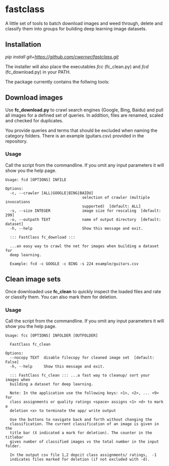 # fastclass
A little set of tools to batch download images and weed through, delete and
classify them into groups for building deep learning image datasets.

## Installation

*pip install git+https://github.com/cwerner/fastclass.git*

The installer will also place the executables *fcc* (fc_clean.py) and *fcd* (fc_download.py)
in your PATH.  

The package currently contains the follwing tools:  

## Download images 

Use **fc_download.py** to crawl search engines (Google, Bing, Baidu) and pull all images for
a defined set of queries. In addition, files are renamed, scaled and checked
for duplicates.

You provide queries and terms that should be excluded when naming the category folders. There
is an example (guitars.csv) provided in the repository. 

### Usage
Call the script from the commandline. If you omit any input parameters it 
will show you the help page.

```
Usage: fcd [OPTIONS] INFILE

Options:
  -c, --crawler [ALL|GOOGLE|BING|BAIDU]
                                  selection of crawler (multiple invocations
                                  supported)  [default: ALL]
  -s, --size INTEGER              image size for rescaling  [default: 299]
  -o, --outpath TEXT              name of output directory  [default: dataset]
  -h, --help                      Show this message and exit.

  ::: FastClass fc_download :::

  ...an easy way to crawl the net for images when building a dataset for
  deep learning.

  Example: fcd -c GOOGLE -c BING -s 224 example/guitars.csv
```

## Clean image sets

Once downloaded use **fc_clean** to quickly inspect the loaded files and rate or
classify them. You can also mark them for deletion.

### Usage
Call the script from the commandline. If you omit any input parameters it
will show you the help page.

```
Usage: fcc [OPTIONS] INFOLDER [OUTFOLDER]

  FastClass fc_clean

Options:
  --nocopy TEXT  disable filecopy for cleaned image set  [default: False]
  -h, --help     Show this message and exit.

  ::: FastClass fc_clean ::: ...a fast way to cleanup/ sort your images when
  building a dataset for deep learning.

  Note: In the application use the following keys: <1>, <2>, ... <9> for
  class assignments or quality ratings <space> assigns <1> <d> to mark a
  deletion <x> to terminate the app/ write output

  Use the buttons to navigate back and forth without changing the
  classification. The current classification of an image is given in the
  title bar (X indicated a mark for deletion). The counter in the titlebar
  gives number of classified images vs the total number in the input folder.

  In the output csv file 1,2 depcit class assignments/ ratings,  -1
  indicates files marked for deletion (if not excluded with -d).
```



